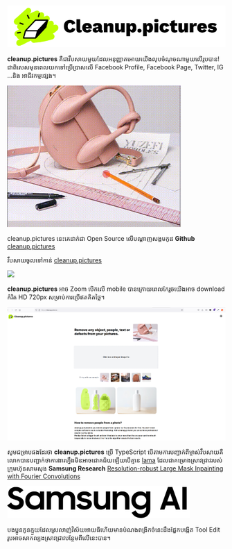 <img title="" src="/assets/img/cleanup.pictures/cleanup.pictures.logo.png" alt="s" data-align="center">

**cleanup.pictures** គឺជាវឹបសាយមួយដែលអនុញ្ញាតអោយយើងលុបចំណុចណាមួយលើរូបបាន! ជាពិសេសមុនពេលយកទៅប្រើប្រាសលើ Facebook Profile, Facebook Page, Twitter, IG ...និង អាជីវកម្មផ្សេង។

![](/assets/img/cleanup.pictures/demo_cleanup.picture.gif)


cleanup.pictures នេះគេដាក់ជា Open Source លើបណ្ដាញសង្គមកូដ **Github** [cleanup.pictures](https://github.com/initml/cleanup.pictures)

វឹបសាយចូលទៅកាន់ [cleanup.pictures](https://cleanup.pictures)

![](/assets/img/cleanup.pictures/cleanup.pictures-demo2.gif)

**cleanup.pictures** អាច Zoom បើកលើ mobile បានក្រោយពេលកែរួចយើងអាច download កំរិត HD 720px សម្រាប់ការប្រើឥតគិតថ្លៃ។

![](/assets/img/cleanup.pictures/cleanup.picture_home_page.png)

សូមជម្រាបផងដែរថា **cleanup.pictures** ប្រើ TypeScript បើតាមការបញ្ជាក់ពីម្ចាស់វឹបសាយគឺលោកបានបញ្ជាក់ថាការងារហ្នឹងមិនអាចជោគជ័យឡើយបើគ្មាន [lama](https://github.com/saic-mdal/lama) ដែលជាគម្រោងស្រាវជ្រាវរបស់ក្រុមហ៊ុនសាមសុង **Samsung Research** [Resolution-robust Large Mask Inpainting with Fourier Convolutions](https://saic-mdal.github.io/lama-project/)

![](/assets/img/cleanup.pictures/samsung_ai.png)

បងប្អូនកូនក្មួយដែលស្រលាញ់វិស័យអាយធីហើយមានបំណងពង្រីកចំនេះដឹងផ្នែកបង្កើត Tool Edit រូបអាចសាកល្បងស្រាវជ្រាវបន្ថែមពីលើនេះបាន។
